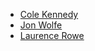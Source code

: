 - [Cole Kennedy](https://github.com/colek42)
- [Jon Wolfe](https://github.com/JonathanWolfe)
- [Laurence Rowe](https://github.com/lrowe)